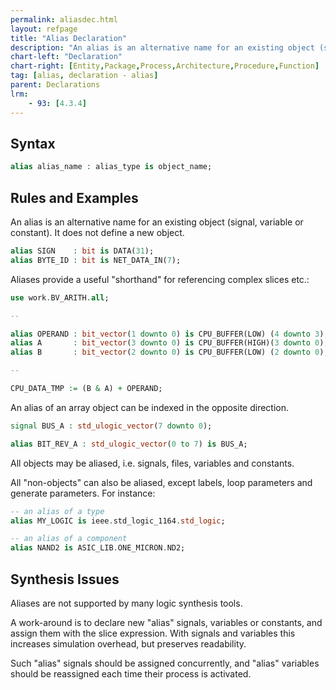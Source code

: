 ```yaml
---
permalink: aliasdec.html
layout: refpage
title: "Alias Declaration"
description: "An alias is an alternative name for an existing object (signal, variable or constant). It does not define a new object."
chart-left: "Declaration"
chart-right: [Entity,Package,Process,Architecture,Procedure,Function]
tag: [alias, declaration - alias]
parent: Declarations
lrm:
    - 93: [4.3.4]
---
```



## Syntax

```vhdl
alias alias_name : alias_type is object_name;
```

## Rules and Examples

An alias is an alternative name for an existing object (signal, variable or constant). It does not define a new object.
```vhdl
alias SIGN    : bit is DATA(31);
alias BYTE_ID : bit is NET_DATA_IN(7);
```

Aliases provide a useful "shorthand" for referencing complex slices etc.:
```vhdl
use work.BV_ARITH.all;

--

alias OPERAND : bit_vector(1 downto 0) is CPU_BUFFER(LOW) (4 downto 3);
alias A       : bit_vector(3 downto 0) is CPU_BUFFER(HIGH)(3 downto 0);
alias B       : bit_vector(2 downto 0) is CPU_BUFFER(LOW) (2 downto 0);

--

CPU_DATA_TMP := (B & A) + OPERAND;
```

An alias of an array object can be indexed in the opposite direction.
```vhdl
signal BUS_A : std_ulogic_vector(7 downto 0);

alias BIT_REV_A : std_ulogic_vector(0 to 7) is BUS_A;
```

All objects may be aliased, i.e. signals, files, variables and constants.

All "non-objects" can also be aliased, except labels, loop parameters and generate parameters. For instance:

```vhdl
-- an alias of a type
alias MY_LOGIC is ieee.std_logic_1164.std_logic;

-- an alias of a component
alias NAND2 is ASIC_LIB.ONE_MICRON.ND2;
```

## Synthesis Issues

Aliases are not supported by many logic synthesis tools.

A work-around is to declare new "alias" signals, variables or constants, and assign them with the slice expression. With signals and variables this increases simulation overhead, but preserves readability.

Such "alias" signals should be assigned concurrently, and "alias" variables should be reassigned each time their process is activated.
